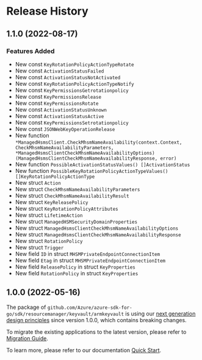 # Release History

## 1.1.0 (2022-08-17)
### Features Added

- New const `KeyRotationPolicyActionTypeRotate`
- New const `ActivationStatusFailed`
- New const `ActivationStatusNotActivated`
- New const `KeyRotationPolicyActionTypeNotify`
- New const `KeyPermissionsGetrotationpolicy`
- New const `KeyPermissionsRelease`
- New const `KeyPermissionsRotate`
- New const `ActivationStatusUnknown`
- New const `ActivationStatusActive`
- New const `KeyPermissionsSetrotationpolicy`
- New const `JSONWebKeyOperationRelease`
- New function `*ManagedHsmsClient.CheckMhsmNameAvailability(context.Context, CheckMhsmNameAvailabilityParameters, *ManagedHsmsClientCheckMhsmNameAvailabilityOptions) (ManagedHsmsClientCheckMhsmNameAvailabilityResponse, error)`
- New function `PossibleActivationStatusValues() []ActivationStatus`
- New function `PossibleKeyRotationPolicyActionTypeValues() []KeyRotationPolicyActionType`
- New struct `Action`
- New struct `CheckMhsmNameAvailabilityParameters`
- New struct `CheckMhsmNameAvailabilityResult`
- New struct `KeyReleasePolicy`
- New struct `KeyRotationPolicyAttributes`
- New struct `LifetimeAction`
- New struct `ManagedHSMSecurityDomainProperties`
- New struct `ManagedHsmsClientCheckMhsmNameAvailabilityOptions`
- New struct `ManagedHsmsClientCheckMhsmNameAvailabilityResponse`
- New struct `RotationPolicy`
- New struct `Trigger`
- New field `ID` in struct `MHSMPrivateEndpointConnectionItem`
- New field `Etag` in struct `MHSMPrivateEndpointConnectionItem`
- New field `ReleasePolicy` in struct `KeyProperties`
- New field `RotationPolicy` in struct `KeyProperties`


## 1.0.0 (2022-05-16)

The package of `github.com/Azure/azure-sdk-for-go/sdk/resourcemanager/keyvault/armkeyvault` is using our [next generation design principles](https://azure.github.io/azure-sdk/general_introduction.html) since version 1.0.0, which contains breaking changes.

To migrate the existing applications to the latest version, please refer to [Migration Guide](https://aka.ms/azsdk/go/mgmt/migration).

To learn more, please refer to our documentation [Quick Start](https://aka.ms/azsdk/go/mgmt).